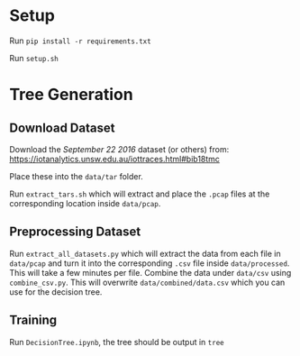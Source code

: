 # Setup

Run `pip install -r requirements.txt`

Run `setup.sh`

# Tree Generation

## Download Dataset

Download the *September 22 2016* dataset (or others) from: https://iotanalytics.unsw.edu.au/iottraces.html#bib18tmc

Place these into the `data/tar` folder.

Run `extract_tars.sh` which will extract and place the `.pcap` files at the corresponding location inside `data/pcap`.

## Preprocessing Dataset

Run `extract_all_datasets.py` which will extract the data from each file in `data/pcap` and turn it into the corresponding `.csv` file inside `data/processed`. This will take a few minutes per file. Combine the data under `data/csv` using `combine_csv.py`. This will overwrite `data/combined/data.csv` which you can use for the decision tree.

## Training

Run `DecisionTree.ipynb`, the tree should be output in `tree`